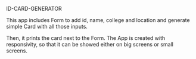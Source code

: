 ID-CARD-GENERATOR

This app includes Form to add id, name, college and location and generate simple Card with all those inputs.

Then, it prints the card next to the Form. The App is created with responsivity, so that it can be showed either on big screens or small screens.

